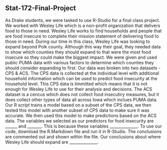 ## Stat-172-Final-Project
As Drake students, we were tasked to use R-Studio for a final class project. We worked with Wesley Life which is a non-profit organization that delivers food to those in need. Wesley Life works to find households and people that are food insecure to complete their mission statement of delivering food to those in need. During our time in this class, Wesley Life was looking to expand beyond Polk county. Although this way their goal, they needed data to show which counties they should expand to that were the most food insecure so they could make the biggest impact.
We were given and used public PUMA data with various factors to determine which counties they should consider expanding to first.
Our data was broken into two datasets - CPS & ACS. The CPS data is collected at the individual level with additional household information which can be used to predict food insecurity at the household level. This CPS data is limmitted which means that it is not enough for Wesley Life to use for their analysis and decisions. The ACS dataset is a cencus which does not collect food insecutiry measures, but it does collect other types of data all across Iowa which inclues PUMA data.
Our R script trains a model based on a subset of the CPS data, we then tested this model with another subset of CPS data to make sure it was accurate. We then used this model to make predictions based on the ACS data.
The variables we selected as our predictors for food insecurity are ______ and _______. This is because these variables ______________.
To use our code, download the R.Markdown file and run it in R-Studio. The conclusions are commented out and shown within the file.
Our conclusions about where Wesley Life should expand are ______________.
